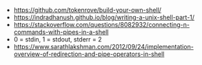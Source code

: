 - https://github.com/tokenrove/build-your-own-shell/
- https://indradhanush.github.io/blog/writing-a-unix-shell-part-1/
- https://stackoverflow.com/questions/8082932/connecting-n-commands-with-pipes-in-a-shell
- 0 = stdin, 1 = stdout, stderr = 2
- https://www.sarathlakshman.com/2012/09/24/implementation-overview-of-redirection-and-pipe-operators-in-shell
